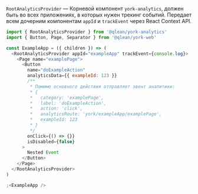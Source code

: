 `RootAnalyticsProvider` — Корневой компонент `york-analytics`, должен быть во всех приложениях, в которых нужен трекинг событий. Передает всем дочерним компонентам `appId` и `trackEvent` через React Context API.

```js static
import { RootAnalyticsProvider } from '@qlean/york-analytics'
import { Button, Page, Separator } from '@qlean/york-web'

const ExampleApp = ({ children }) => (
  <RootAnalyticsProvider appId="exampleApp" trackEvent={console.log}>
    <Page name="examplePage">
      <Button
        name="doExampleAction"
        analyticsData={{ exampleId: 123 }}
        /**
         * Помимо основного действия отправляет эвент аналитики:
         * {
         *   category: 'examplePage',
         *   label: 'doExampleAction',
         *   action: 'click',
         *   analyticsRoute: 'york/exampleApp/examplePage',
         *   exampleId: 123
         * }
         */
        onClick={() => {}}
        isDisabled={false}
      >
        Nested Event
      </Button>
    </Page>
  </RootAnalyticsProvider>
)

;<ExampleApp />
```
